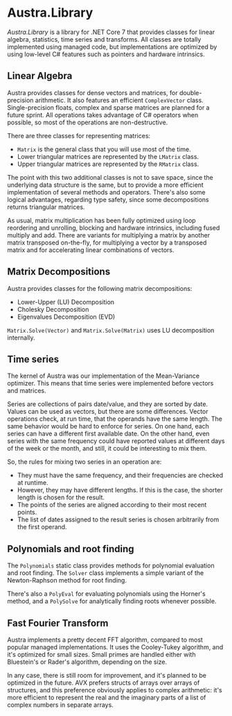 # Austra.Library
*Austra.Library* is a library for .NET Core 7 that provides classes for linear algebra, statistics, time series and transforms. All classes are totally implemented using managed code, but implementations are optimized by using low-level C# features such as pointers and hardware intrinsics.

## Linear Algebra
Austra provides classes for dense vectors and matrices, for double-precision arithmetic. It also features an efficient `ComplexVector` class. Single-precision floats, complex and sparse matrices are planned for a future sprint. All operations takes advantage of C# operators when possible, so most of the operations are non-destructive.

There are three classes for representing matrices:
* `Matrix` is the general class that you will use most of the time.
* Lower triangular matrices are represented by the `LMatrix` class.
* Upper triangular matrices are represented by the `RMatrix` class.

The point with this two additional classes is not to save space, since the underlying data structure is the same, but to provide a more efficient implementation of several methods and operators. There's also some logical advantages, regarding type safety, since some decompositions returns triangular matrices.

As usual, matrix multiplication has been fully optimized using loop reordering and unrolling, blocking and hardware intrinsics, including fused multiply and add. There are variants for multiplying a matrix by another matrix transposed on-the-fly, for multiplying a vector by a transposed matrix and for accelerating linear combinations of vectors.

## Matrix Decompositions
Austra provides classes for the following matrix decompositions:
* Lower-Upper (LU) Decomposition
* Cholesky Decomposition
* Eigenvalues Decomposition (EVD)

`Matrix.Solve(Vector)` and `Matrix.Solve(Matrix)` uses LU decomposition internally.

## Time series

The kernel of Austra was our implementation of the Mean-Variance optimizer. This means that time series were implemented before vectors and matrices.

Series are collections of pairs date/value, and they are sorted by date. Values can be used as vectors, but there are some differences. Vector operations check, at run time, that the operands have the same length. The same behavior would be hard to enforce for series. On one hand, each series can have a different first available date. On the other hand, even series with the same frequency could have reported values at different days of the week or the month, and still, it could be interesting to mix them.

So, the rules for mixing two series in an operation are:

* They must have the same frequency, and their frequencies are checked at runtime.
* However, they may have different lengths. If this is the case, the shorter length is chosen for the result.
* The points of the series are aligned according to their most recent points.
* The list of dates assigned to the result series is chosen arbitrarily from the first operand.

## Polynomials and root finding

The `Polynomials` static class provides methods for polynomial evaluation and root finding. The `Solver` class implements a simple variant of the Newton-Raphson method for root finding.

There's also a `PolyEval` for evaluating polynomials using the Horner's method, and a `PolySolve` for analytically finding roots whenever possible.

## Fast Fourier Transform
Austra implements a pretty decent FFT algorithm, compared to most popular managed implementations. It uses the Cooley-Tukey algorithm, and it's optimized for small sizes. Small primes are handled either with Bluestein's or Rader's algorithm, depending on the size.

In any case, there is still room for improvement, and it's planned to be optimized in the future. AVX prefers structs of arrays over arrays of structures, and this preference obviously applies to complex arithmetic: it's more efficient to represent the real and the imaginary parts of a list of complex numbers in separate arrays.
